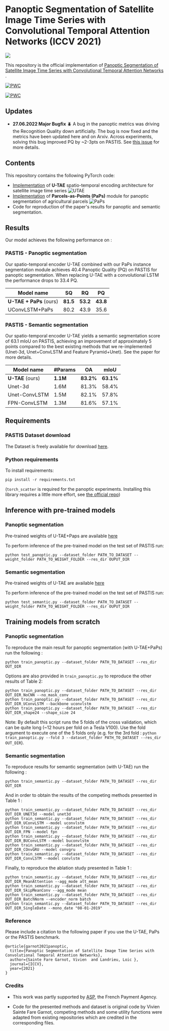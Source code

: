 # Panoptic Segmentation of Satellite Image Time Series with Convolutional Temporal Attention Networks (ICCV 2021)

![](gfx/predictions.png)

This repository is the official implementation of [Panoptic Segmentation of Satellite Image Time Series with Convolutional Temporal Attention Networks
](https://arxiv.org/abs/2107.07933). 

[![PWC](https://img.shields.io/endpoint.svg?url=https://paperswithcode.com/badge/panoptic-segmentation-of-satellite-image-time/semantic-segmentation-on-pastis)](https://paperswithcode.com/sota/semantic-segmentation-on-pastis?p=panoptic-segmentation-of-satellite-image-time)

[![PWC](https://img.shields.io/endpoint.svg?url=https://paperswithcode.com/badge/panoptic-segmentation-of-satellite-image-time/panoptic-segmentation-on-pastis)](https://paperswithcode.com/sota/panoptic-segmentation-on-pastis?p=panoptic-segmentation-of-satellite-image-time)

## Updates

- **27.06.2022 Major Bugfix** :beetle: A bug in the panoptic metrics was driving the Recognition Quality down artificially. The bug is now fixed and the metrics have been updated here and on Arxiv. Across experiments, solving this bug improved PQ by ~2-3pts on PASTIS. See [this issue](https://github.com/VSainteuf/utae-paps/issues/11) for more details. 

## Contents
This repository contains the following PyTorch code:
- [Implementation](https://github.com/VSainteuf/utae-paps/blob/main/src/backbones/utae.py) of **U-TAE** spatio-temporal encoding architecture for satellite image time series
![UTAE](gfx/utae.png)
- [Implementation](https://github.com/VSainteuf/utae-paps/blob/main/src/panoptic/paps.py) of **Parcels-as-Points (PaPs)** module for panoptic segmentation of agricultural parcels
![PaPs](gfx/paps.png)
- Code for reproduction of the paper's results for panoptic and semantic segmentation.




## Results

Our model achieves the following performance on :

### PASTIS - Panoptic segmentation

Our spatio-temporal encoder U-TAE combined with our PaPs instance segmentation module achieves 40.4 Panoptic Quality (PQ) on PASTIS for panoptic segmentation.
When replacing U-TAE with a convolutional LSTM the performance drops to 33.4 PQ.

| Model name         | SQ  | RQ | PQ|
| ------------------ |--- | --- |--- |
| **U-TAE + PaPs** (ours)      | **81.5**|**53.2** |**43.8**|
| UConvLSTM+PaPs  | 80.2|   43.9   |  35.6|

### PASTIS - Semantic segmentation
Our spatio-temporal encoder U-TAE yields a semantic segmentation score of 63.1 mIoU on PASTIS, achieving an improvement of approximately 5 points compared to the best existing methods that we re-implemented (Unet-3d, Unet+ConvLSTM and Feature Pyramid+Unet).
See the paper for more details.

| Model name         | #Params| OA  |  mIoU |
| ------------------ |---- |---- | ---|
| **U-TAE**  (ours) |   **1.1M**|  **83.2%**    | **63.1%**|
| Unet-3d   | 1.6M|    81.3%    |  58.4%|
| Unet-ConvLSTM |1.5M  |     82.1%    |  57.8%|
| FPN-ConvLSTM  | 1.3M|    81.6%   |  57.1%|



## Requirements

### PASTIS Dataset download
The Dataset is freely available for download [here](https://github.com/VSainteuf/pastis-benchmark). 



### Python requirements
To install requirements:

```setup
pip install -r requirements.txt
```

(`torch_scatter` is required for the panoptic experiments. 
Installing this library requires a little more effort, see [the official repo](https://github.com/rusty1s/pytorch_scatter))



## Inference with pre-trained models

### Panoptic segmentation


Pre-trained weights of U-TAE+Paps are available [here](https://zenodo.org/record/5172301)

To perform inference of the pre-trained model on the test set of PASTIS run:

```test
python test_panoptic.py --dataset_folder PATH_TO_DATASET --weight_folder PATH_TO_WEIGHT_FOLDER --res_dir OUPUT_DIR
```


### Semantic segmentation


Pre-trained weights of U-TAE are available [here](https://zenodo.org/record/5172293)

To perform inference of the pre-trained model on the test set of PASTIS run:

```test
python test_semantic.py --dataset_folder PATH_TO_DATASET --weight_folder PATH_TO_WEIGHT_FOLDER --res_dir OUPUT_DIR
```


## Training models from scratch

### Panoptic segmentation

To reproduce the main result for panoptic segmentation (with U-TAE+PaPs) run the following :

```train
python train_panoptic.py --dataset_folder PATH_TO_DATASET --res_dir OUT_DIR
```
Options are also provided in `train_panoptic.py` to reproduce the other results of Table 2:

```train
python train_panoptic.py --dataset_folder PATH_TO_DATASET --res_dir OUT_DIR_NoCNN --no_mask_conv
python train_panoptic.py --dataset_folder PATH_TO_DATASET --res_dir OUT_DIR_UConvLSTM --backbone uconvlstm
python train_panoptic.py --dataset_folder PATH_TO_DATASET --res_dir OUT_DIR_shape24 --shape_size 24
```

Note: By default this script runs the 5 folds of the cross validation, which can be quite long (~12 hours per fold on a Tesla V100). 
Use the fold argument to execute one of the 5 folds only 
(e.g. for the 3rd fold : `python train_panoptic.py --fold 3 --dataset_folder PATH_TO_DATASET --res_dir OUT_DIR`).

### Semantic segmentation

To reproduce results for semantic segmentation (with U-TAE) run the following :

```train
python train_semantic.py --dataset_folder PATH_TO_DATASET --res_dir OUT_DIR
```

And in order to obtain the results of the competing methods presented in Table 1 :

```train
python train_semantic.py --dataset_folder PATH_TO_DATASET --res_dir OUT_DIR_UNET3d --model unet3d
python train_semantic.py --dataset_folder PATH_TO_DATASET --res_dir OUT_DIR_UConvLSTM --model uconvlstm
python train_semantic.py --dataset_folder PATH_TO_DATASET --res_dir OUT_DIR_FPN --model fpn
python train_semantic.py --dataset_folder PATH_TO_DATASET --res_dir OUT_DIR_BUConvLSTM --model buconvlstm
python train_semantic.py --dataset_folder PATH_TO_DATASET --res_dir OUT_DIR_COnvGRU --model convgru
python train_semantic.py --dataset_folder PATH_TO_DATASET --res_dir OUT_DIR_ConvLSTM --model convlstm

```
Finally, to reproduce the ablation study presented in Table 1 :

```train
python train_semantic.py --dataset_folder PATH_TO_DATASET --res_dir OUT_DIR_MeanAttention --agg_mode att_mean
python train_semantic.py --dataset_folder PATH_TO_DATASET --res_dir OUT_DIR_SkipMeanConv --agg_mode mean
python train_semantic.py --dataset_folder PATH_TO_DATASET --res_dir OUT_DIR_BatchNorm --encoder_norm batch
python train_semantic.py --dataset_folder PATH_TO_DATASET --res_dir OUT_DIR_SingleDate --mono_date "08-01-2019"

```

### Reference

Please include a citation to the following paper if you use the U-TAE, PaPs or the PASTIS benchmark.

```
@article{garnot2021panoptic,
  title={Panoptic Segmentation of Satellite Image Time Series with Convolutional Temporal Attention Networks},
  author={Sainte Fare Garnot, Vivien  and Landrieu, Loic },
  journal={ICCV},
  year={2021}
}

```

### Credits
 
- This work was partly supported by [ASP](https://www.asp-public.fr), the French Payment Agency. 

- Code for the presented methods and dataset is original code by Vivien Sainte Fare Garnot,
 competing methods and some utility functions were adapted from existing repositories which are credited in the corresponding files.
